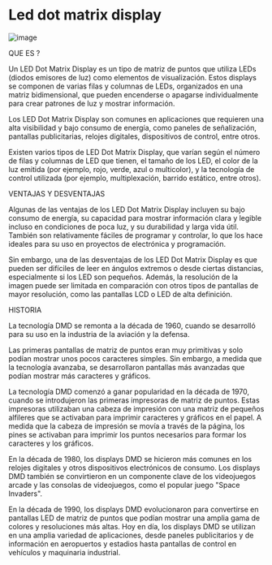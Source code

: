 # Led dot matrix display

![image](https://user-images.githubusercontent.com/124211946/225133129-61973818-4bff-4043-9a60-4ddfb9386160.png)

QUE ES ?

Un LED Dot Matrix Display es un tipo de matriz de puntos que utiliza LEDs (diodos emisores de luz) como elementos de visualización. Estos displays se componen de varias filas y columnas de LEDs, organizados en una matriz bidimensional, que pueden encenderse o apagarse individualmente para crear patrones de luz y mostrar información.

Los LED Dot Matrix Display son comunes en aplicaciones que requieren una alta visibilidad y bajo consumo de energía, como paneles de señalización, pantallas publicitarias, relojes digitales, dispositivos de control, entre otros.

Existen varios tipos de LED Dot Matrix Display, que varían según el número de filas y columnas de LED que tienen, el tamaño de los LED, el color de la luz emitida (por ejemplo, rojo, verde, azul o multicolor), y la tecnología de control utilizada (por ejemplo, multiplexación, barrido estático, entre otros).

VENTAJAS Y DESVENTAJAS

Algunas de las ventajas de los LED Dot Matrix Display incluyen su bajo consumo de energía, su capacidad para mostrar información clara y legible incluso en condiciones de poca luz, y su durabilidad y larga vida útil. También son relativamente fáciles de programar y controlar, lo que los hace ideales para su uso en proyectos de electrónica y programación.

Sin embargo, una de las desventajas de los LED Dot Matrix Display es que pueden ser difíciles de leer en ángulos extremos o desde ciertas distancias, especialmente si los LED son pequeños. Además, la resolución de la imagen puede ser limitada en comparación con otros tipos de pantallas de mayor resolución, como las pantallas LCD o LED de alta definición.

HISTORIA

La tecnología DMD se remonta a la década de 1960, cuando se desarrolló para su uso en la industria de la aviación y la defensa.

Las primeras pantallas de matriz de puntos eran muy primitivas y solo podían mostrar unos pocos caracteres simples. Sin embargo, a medida que la tecnología avanzaba, se desarrollaron pantallas más avanzadas que podían mostrar más caracteres y gráficos.

La tecnología DMD comenzó a ganar popularidad en la década de 1970, cuando se introdujeron las primeras impresoras de matriz de puntos. Estas impresoras utilizaban una cabeza de impresión con una matriz de pequeños alfileres que se activaban para imprimir caracteres y gráficos en el papel. A medida que la cabeza de impresión se movía a través de la página, los pines se activaban para imprimir los puntos necesarios para formar los caracteres y los gráficos.

En la década de 1980, los displays DMD se hicieron más comunes en los relojes digitales y otros dispositivos electrónicos de consumo. Los displays DMD también se convirtieron en un componente clave de los videojuegos arcade y las consolas de videojuegos, como el popular juego "Space Invaders".

En la década de 1990, los displays DMD evolucionaron para convertirse en pantallas LED de matriz de puntos que podían mostrar una amplia gama de colores y resoluciones más altas. Hoy en día, los displays DMD se utilizan en una amplia variedad de aplicaciones, desde paneles publicitarios y de información en aeropuertos y estadios hasta pantallas de control en vehículos y maquinaria industrial.

